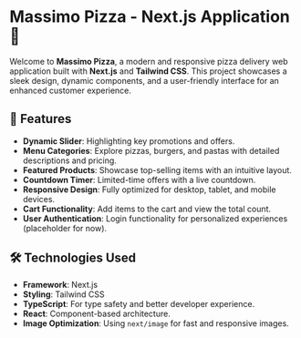 # Massimo Pizza - Next.js Application 🍕

Welcome to **Massimo Pizza**, a modern and responsive pizza delivery web application built with **Next.js** and **Tailwind CSS**. This project showcases a sleek design, dynamic components, and a user-friendly interface for an enhanced customer experience.

## 🚀 Features

- **Dynamic Slider**: Highlighting key promotions and offers.
- **Menu Categories**: Explore pizzas, burgers, and pastas with detailed descriptions and pricing.
- **Featured Products**: Showcase top-selling items with an intuitive layout.
- **Countdown Timer**: Limited-time offers with a live countdown.
- **Responsive Design**: Fully optimized for desktop, tablet, and mobile devices.
- **Cart Functionality**: Add items to the cart and view the total count.
- **User Authentication**: Login functionality for personalized experiences (placeholder for now).

## 🛠️ Technologies Used

- **Framework**: Next.js
- **Styling**: Tailwind CSS
- **TypeScript**: For type safety and better developer experience.
- **React**: Component-based architecture.
- **Image Optimization**: Using `next/image` for fast and responsive images.
